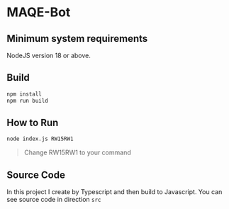 # MAQE-Bot

## Minimum system requirements

NodeJS version 18 or above.

## Build
```bash
npm install
npm run build
```

## How to Run

```bash
node index.js RW15RW1
```
> Change RW15RW1 to your command

## Source Code

In this project I create by Typescript and then build to Javascript.
You can see source code in direction `src`